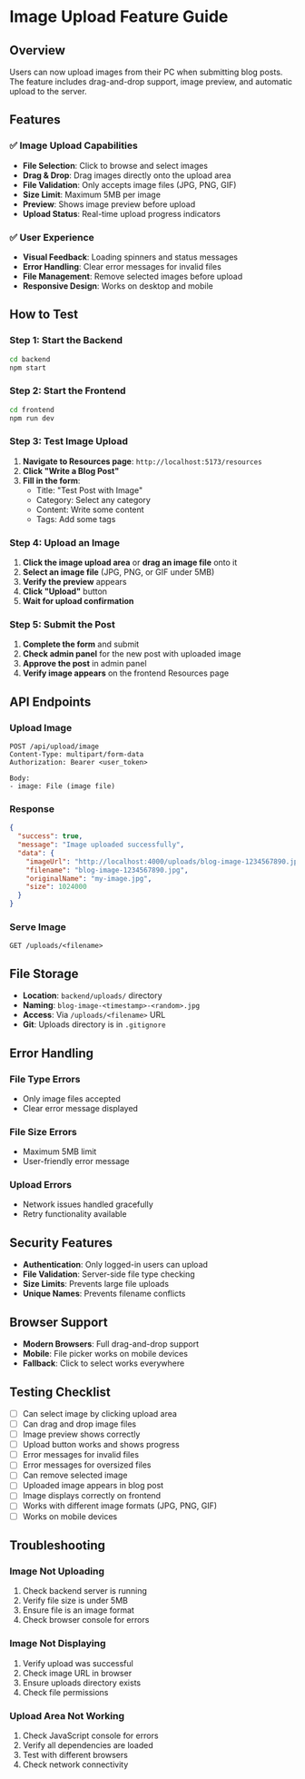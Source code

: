 # Image Upload Feature Guide

## Overview

Users can now upload images from their PC when submitting blog posts. The feature includes drag-and-drop support, image preview, and automatic upload to the server.

## Features

### ✅ Image Upload Capabilities

- **File Selection**: Click to browse and select images
- **Drag & Drop**: Drag images directly onto the upload area
- **File Validation**: Only accepts image files (JPG, PNG, GIF)
- **Size Limit**: Maximum 5MB per image
- **Preview**: Shows image preview before upload
- **Upload Status**: Real-time upload progress indicators

### ✅ User Experience

- **Visual Feedback**: Loading spinners and status messages
- **Error Handling**: Clear error messages for invalid files
- **File Management**: Remove selected images before upload
- **Responsive Design**: Works on desktop and mobile

## How to Test

### Step 1: Start the Backend

```bash
cd backend
npm start
```

### Step 2: Start the Frontend

```bash
cd frontend
npm run dev
```

### Step 3: Test Image Upload

1. **Navigate to Resources page**: `http://localhost:5173/resources`
2. **Click "Write a Blog Post"**
3. **Fill in the form**:
   - Title: "Test Post with Image"
   - Category: Select any category
   - Content: Write some content
   - Tags: Add some tags

### Step 4: Upload an Image

1. **Click the image upload area** or **drag an image file** onto it
2. **Select an image file** (JPG, PNG, or GIF under 5MB)
3. **Verify the preview** appears
4. **Click "Upload"** button
5. **Wait for upload confirmation**

### Step 5: Submit the Post

1. **Complete the form** and submit
2. **Check admin panel** for the new post with uploaded image
3. **Approve the post** in admin panel
4. **Verify image appears** on the frontend Resources page

## API Endpoints

### Upload Image

```
POST /api/upload/image
Content-Type: multipart/form-data
Authorization: Bearer <user_token>

Body:
- image: File (image file)
```

### Response

```json
{
  "success": true,
  "message": "Image uploaded successfully",
  "data": {
    "imageUrl": "http://localhost:4000/uploads/blog-image-1234567890.jpg",
    "filename": "blog-image-1234567890.jpg",
    "originalName": "my-image.jpg",
    "size": 1024000
  }
}
```

### Serve Image

```
GET /uploads/<filename>
```

## File Storage

- **Location**: `backend/uploads/` directory
- **Naming**: `blog-image-<timestamp>-<random>.jpg`
- **Access**: Via `/uploads/<filename>` URL
- **Git**: Uploads directory is in `.gitignore`

## Error Handling

### File Type Errors

- Only image files accepted
- Clear error message displayed

### File Size Errors

- Maximum 5MB limit
- User-friendly error message

### Upload Errors

- Network issues handled gracefully
- Retry functionality available

## Security Features

- **Authentication**: Only logged-in users can upload
- **File Validation**: Server-side file type checking
- **Size Limits**: Prevents large file uploads
- **Unique Names**: Prevents filename conflicts

## Browser Support

- **Modern Browsers**: Full drag-and-drop support
- **Mobile**: File picker works on mobile devices
- **Fallback**: Click to select works everywhere

## Testing Checklist

- [ ] Can select image by clicking upload area
- [ ] Can drag and drop image files
- [ ] Image preview shows correctly
- [ ] Upload button works and shows progress
- [ ] Error messages for invalid files
- [ ] Error messages for oversized files
- [ ] Can remove selected image
- [ ] Uploaded image appears in blog post
- [ ] Image displays correctly on frontend
- [ ] Works with different image formats (JPG, PNG, GIF)
- [ ] Works on mobile devices

## Troubleshooting

### Image Not Uploading

1. Check backend server is running
2. Verify file size is under 5MB
3. Ensure file is an image format
4. Check browser console for errors

### Image Not Displaying

1. Verify upload was successful
2. Check image URL in browser
3. Ensure uploads directory exists
4. Check file permissions

### Upload Area Not Working

1. Check JavaScript console for errors
2. Verify all dependencies are loaded
3. Test with different browsers
4. Check network connectivity

